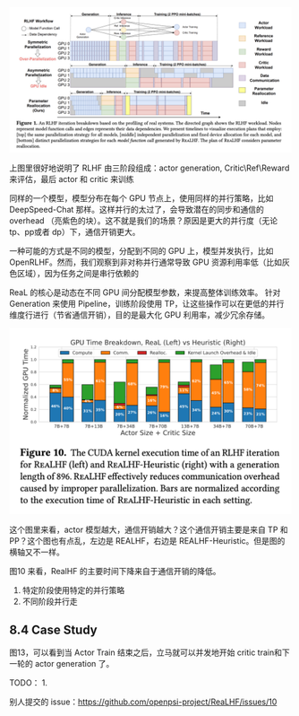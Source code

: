 ![](imgs/rlhf-iteration-breakdown.png)

上图里很好地说明了 RLHF 由三阶段组成：actor generation, Critic\Ref\Reward 来评估，最后 actor 和 critic 来训练

同样的一个模型，模型分布在每个 GPU 节点上，使用同样的并行策略，比如 DeepSpeed-Chat 那样。这样并行的太过了，会导致潜在的同步和通信的 overhead （亮紫色的块）。这不就是我们的场景？原因是更大的并行度（无论tp、pp或者 dp）下，通信开销更大。

一种可能的方式是不同的模型，分配到不同的 GPU 上，模型并发执行，比如 OpenRLHF。然而，我们观察到非对称并行通常导致 GPU 资源利用率低（比如灰色区域），因为任务之间是串行依赖的

ReaL 的核心是动态在不同 GPU 间分配模型参数，来提高整体训练效率。
针对 Generation 来使用 Pipeline，训练阶段使用 TP，让这些操作可以在更低的并行维度行进行（节省通信开销），目的是最大化 GPU 利用率，减少冗余存储。

![](imgs/RealHF-kernel-execution-time.png)

这个图里来看，actor 模型越大，通信开销越大？这个通信开销主要是来自 TP 和 PP？这个图也有点乱，左边是 REALHF，右边是 REALHF-Heuristic。但是图的横轴又不一样。

图10 来看，RealHF 的主要时间下降来自于通信开销的降低。
1. 特定阶段使用特定的并行策略
2. 不同阶段并行走

## 8.4 Case Study

图13，可以看到当 Actor Train 结束之后，立马就可以并发地开始 critic train和下一轮的 actor generation 了。


TODO：
1. 

别人提交的 issue：https://github.com/openpsi-project/ReaLHF/issues/10


